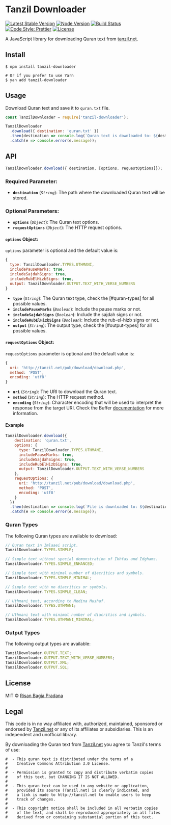 # Tanzil Downloader

[![Latest Stable Version](https://img.shields.io/npm/v/tanzil-downloader.svg)](https://www.npmjs.com/package/tanzil-downloader)
[![Node Version](https://img.shields.io/node/v/tanzil-downloader.svg)](https://www.npmjs.com/package/tanzil-downloader)
[![Build Status](https://travis-ci.org/risan/tanzil-downloader.svg?branch=master)](https://travis-ci.org/risan/tanzil-downloader)
[![Code Style: Prettier](https://img.shields.io/badge/code_style-prettier-ff69b4.svg)](https://github.com/risan/tanzil-downloader)
[![License](https://img.shields.io/npm/l/tanzil-downloader.svg)](https://www.npmjs.com/package/tanzil-downloader)

A JavaScript library for downloading Quran text from [tanzil.net](http://tanzil.net).

## Install

```shell
$ npm install tanzil-downloader

# Or if you prefer to use Yarn
$ yan add tanzil-downloader
```

## Usage

Download Quran text and save it to `quran.txt` file.

```js
const TanzilDownloader = require('tanzil-downloader');

TanzilDownloader
  .download({ destination: 'quran.txt' })
  .then(destination => console.log(`Quran text is downloaded to: ${destination}`))
  .catch(e => console.error(e.message));
```

## API

```js
TanzilDownloader.download({ destination, [options, requestOptions]});
```

### Required Parameter:

- **`destination`** (*`String`*): The path where the downloaded Quran text will be stored.

### Optional Parameters:

- **`options`** (*`Object`*): The Quran text options.
- **`requestOptions`** (*`Object`*): The HTTP request options.

#### `options` Object:

`options` parameter is optional and the default value is:

```js
{
  type: TanzilDownloader.TYPES.UTHMANI,
  includePauseMarks: true,
  includeSajdahSigns: true,
  includeRubElHizbSigns: true,
  output: TanzilDownloader.OUTPUT.TEXT_WITH_VERSE_NUMBERS
}
```

- **`type`** (*`String`*): The Quran text type, check the [#quran-types] for all possible values.
- **`includePauseMarks`** (*`Boolean`*): Include the pause marks or not.
- **`includeSajdahSigns`** (*`Boolean`*): Include the sajdah signs or not.
- **`includeRubElHizbSigns`** (*`Boolean`*): Include the rub-el-hizb signs or not.
- **`output`** (*`String`*): The output type, check the [#output-types] for all possible values.

#### `requestOptions` Object:

`requestOptions` parameter is optional and the default value is:

```js
{
  uri: 'http://tanzil.net/pub/download/download.php',
  method: 'POST',
  encoding: 'utf8'
}
```

- **`uri`** (*`String`*): The URI to download the Quran text.
- **`method`** (*`String`*): The HTTP request method.
- **`encoding`** (*`String`*): Character encoding that will be used to interpret the response from the target URI. Check the Buffer [documentation](https://nodejs.org/api/buffer.html#buffer_buffers_and_character_encodings) for more information.

#### Example

```js
TanzilDownloader.download({
    destination: 'quran.txt',
    options: {
      type: TanzilDownloader.TYPES.UTHMANI,
      includePauseMarks: true,
      includeSajdahSigns: true,
      includeRubElHizbSigns: true,
      output: TanzilDownloader.OUTPUT.TEXT_WITH_VERSE_NUMBERS
    },
    requestOptions: {
      uri: 'http://tanzil.net/pub/download/download.php',
      method: 'POST',
      encoding: 'utf8'
    }
  })
  .then(destination => console.log(`File is downloaded to: ${destination}`))
  .catch(e => console.error(e.message));
```

### Quran Types

The following Quran types are available to download:

```js
// Quran text in Imlaaei script.
TanzilDownloader.TYPES.SIMPLE;

// Simple text without special demonstration of Ikhfas and Idghams.
TanzilDownloader.TYPES.SIMPLE_ENHANCED;

// Simple text with minimal number of diacritics and symbols.
TanzilDownloader.TYPES.SIMPLE_MINIMAL;

// Simple text with no diacritics or symbols.
TanzilDownloader.TYPES.SIMPLE_CLEAN;

// Uthmani text, according to Medina Mushaf.
TanzilDownloader.TYPES.UTHMANI;

// Uthmani text with minimal number of diacritics and symbols.
TanzilDownloader.TYPES.UTHMANI_MINIMAL;
```

### Output Types

The following output types are available:

```js
TanzilDownloader.OUTPUT.TEXT;
TanzilDownloader.OUTPUT.TEXT_WITH_VERSE_NUMBERS;
TanzilDownloader.OUTPUT.XML;
TanzilDownloader.OUTPUT.SQL;
```

## License

MIT © [Risan Bagja Pradana](https://risan.io)

## Legal

This code is in no way affiliated with, authorized, maintained, sponsored or endorsed by [Tanzil.net](http://tanzil.net) or any of its affiliates or subsidiaries. This is an independent and unofficial library.

By downloading the Quran text from [Tanzil.net](http://tanzil.net) you agree to Tanzil's terms of use:

```
#  - This quran text is distributed under the terms of a
#    Creative Commons Attribution 3.0 License.
#
#  - Permission is granted to copy and distribute verbatim copies
#    of this text, but CHANGING IT IS NOT ALLOWED.
#
#  - This quran text can be used in any website or application,
#    provided its source (Tanzil.net) is clearly indicated, and
#    a link is made to http://tanzil.net to enable users to keep
#    track of changes.
#
#  - This copyright notice shall be included in all verbatim copies
#    of the text, and shall be reproduced appropriately in all files
#    derived from or containing substantial portion of this text.
```
